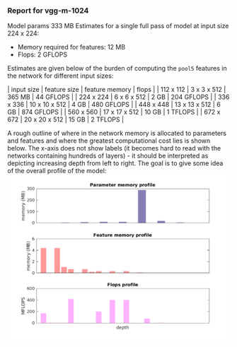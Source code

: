 ### Report for vgg-m-1024
Model params 333 MB 
Estimates for a single full pass of model at input size 224 x 224: 

* Memory required for features: 12 MB 
* Flops: 2 GFLOPS 

Estimates are given below of the burden of computing the `pool5` features in the network for different input sizes: 

| input size | feature size | feature memory | flops | 
 | 112 x 112 | 3 x 3 x 512 | 365 MB | 44 GFLOPS |
 | 224 x 224 | 6 x 6 x 512 | 2 GB | 204 GFLOPS |
 | 336 x 336 | 10 x 10 x 512 | 4 GB | 480 GFLOPS |
 | 448 x 448 | 13 x 13 x 512 | 6 GB | 874 GFLOPS |
 | 560 x 560 | 17 x 17 x 512 | 10 GB | 1 TFLOPS |
 | 672 x 672 | 20 x 20 x 512 | 15 GB | 2 TFLOPS |

A rough outline of where in the network memory is allocated to parameters and features and where the greatest computational cost lies is shown below.  The x-axis does not show labels (it becomes hard to read with the networks containing hundreds of layers) - it should be interpreted as depicting increasing depth from left to right.  The goal is to give some idea of the overall profile of the model: 
![vgg-m-1024 profile](figs/vgg-m-1024.png)
